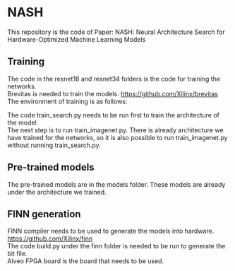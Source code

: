 # NASH
This repository is the code of Paper: NASH: Neural Architecture Search for Hardware-Optimized Machine Learning Models  
## Training
The code in the resnet18 and resnet34 folders is the code for training the networks.  
Brevitas is needed to train the models. https://github.com/Xilinx/brevitas  
The environment of training is as follows:  
  
The code train_search.py needs to be run first to train the architecture of the model.  
The next step is to run train_imagenet.py. There is already architecture we have trained for the networks, so it is also possible to run train_imagenet.py without running train_search.py.  
## Pre-trained models
The pre-trained models are in the models folder. These models are already under the architecture we trained.  
## FINN generation
FINN compiler needs to be used to generate the models into hardware. https://github.com/Xilinx/finn  
The code build.py under the finn folder is needed to be run to generate the bit file.  
Alveo FPGA board is the board that needs to be used.  
